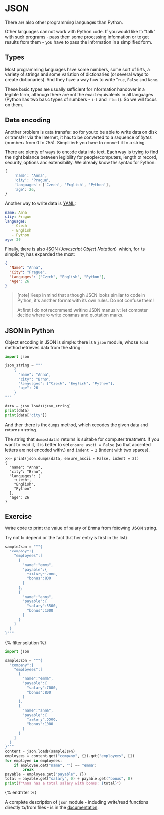 # JSON

There are also other programming languages ​​than Python.

Other languages ​​can not work with Python code.
If you would like to "talk" with such programs -
pass them some processing information
or to get results from them -
you have to pass the information in a simplified form.


## Types

Most programming languages ​​have some numbers, some sort of lists,
a variety of strings and some variation of dictionaries
(or several ways to create dictionaries).
And they have a way how to write `True`, `False` and `None`.

These basic types are usually sufficient for information handover
in a legible form, although there are not the exact equivalents in all languages
(Python has two basic types of numbers - `int` and` float`).
So we will focus on them.


## Data encoding

Another problem is data transfer:
so for you to be able to write data on disk or transfer
via the Internet, it has to be converted to a sequence of *bytes* (numbers from 0 to 255).
Simplified: you have to convert it to a string.

There are plenty of ways to encode data into text.
Each way is trying to find the right balance between
legibility for people/computers, length of record,
security, options and extensibility.
We already know the syntax for Python:

```python
{
    'name': 'Anna',
    'city': 'Prague',
    'languages': ['Czech', 'English', 'Python'],
    'age': 26,
}
```

Another way to write data is [YAML](http://www.yaml.org/):

```yaml
name: Anna
city: Prague
languages:
   - Czech
   - English
   - Python
age: 26
```

Finally, there is also [JSON](http://json.org/)
(*Javascript Object Notation*),
which, for its simplicity, has expanded the most:

```json
{
  "Name": "Anna",
  "City": "Prague",
  "Languages": ["Czech", "English", "Python"],
  "Age": 26
}
```

> [note]
> Keep in mind that although JSON looks similar to code
> in Python, it's another format with its own rules.
> Do not confuse them!
>
> At first I do not recommend writing JSON manually;
> let computer decide where to write
> commas and quotation marks.

## JSON in Python

Object encoding in JSON is simple: there is a `json` module,
whose `load` method retrieves data from the string:

```python
import json

json_string = """
    {
      "name": "Anna",
      "city": "Brno",
      "languages": ["Czech", "English", "Python"],
      "age": 26
    }
"""

data = json.loads(json_string)
print(data)
print(data['city'])
```

And then there is the `dumps` method, which decodes the given data
and returns a string.

The string that `dumps(data)` returns is suitable for computer
treatment.
If you want to read it, it is better to set `ensure_ascii = False` 
(so that accented letters are not encoded with`\`)
and `indent = 2` (indent with two spaces).

```pycon
>>> print(json.dumps(data, ensure_ascii = False, indent = 2))
{
  "name": "Anna",
  "city": "Brno",
  "languages": [
    "Czech",
    "English",
    "Python"
  ],
  "age": 26
}
```
## Exercise

Write code to print the value of salary of Emma from following JSON string.

Try not to depend on the fact that her entry is first in the list)


```python
sampleJson = """{
  "company":{
    "employees":[
      {
        "name":"emma",
        "payable":{
          "salary":7000,
          "bonus":800
        }
      },
      {
        "name":"anna",
        "payable":{
          "salary":5500,
          "bonus":1000
        }
      }
    ]
  }
}"""
```

{% filter solution %}
```python
import json

sampleJson = """{
  "company":{
    "employees":[
      {
        "name":"emma",
        "payable":{
          "salary":7000,
          "bonus":800
        }
      },
      {
        "name":"anna",
        "payable":{
          "salary":5500,
          "bonus":1000
        }
      }
    ]
  }
}"""
content = json.loads(sampleJson)
employees = content.get("company", {}).get("employees", [])
for employee in employees:
    if employee.get("name", "") == "emma":
        break
payable = employee.get("payable", {})
total = payable.get("salary", 0) + payable.get("bonus", 0)
print(f"Anna has a total salary with bonus: {total}")
```
{% endfilter %}


A complete description of `json` module -
including write/read functions directly to/from files -
is in the [documentation](https://docs.python.org/3/library/json.html).
